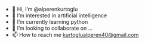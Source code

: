 - 👋 Hi, I’m @alperenkurtoglu
- 👀 I’m interested in artificial intelligence
- 🌱 I’m currently learning python
- 💞️ I’m looking to collaborate on ...
- 📫 How to reach me kurtoglualperen40@gmail.com

<!---
alperenkurtoglu/alperenkurtoglu is a ✨ special ✨ repository because its `README.md` (this file) appears on your GitHub profile.
You can click the Preview link to take a look at your changes.
--->
